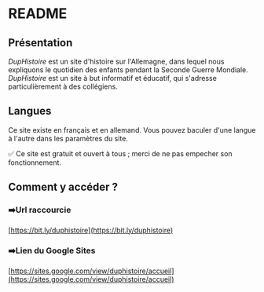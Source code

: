 # README
## Présentation
_DupHistoire_ est un site d'histoire sur l'Allemagne, dans lequel nous expliquons le quotidien des enfants pendant la Seconde Guerre Mondiale. _DupHistoire_ est un site à but informatif et éducatif, qui s'adresse particulièrement à des  collégiens.

## Langues
Ce site existe en français et en allemand. Vous pouvez baculer d'une langue à l'autre dans les paramètres du site.

✅ Ce site est gratuit et ouvert à tous ; merci de ne pas empecher son fonctionnement.

## Comment y accéder ?

### ➡️Url raccourcie
[https://bit.ly/duphistoire](https://bit.ly/duphistoire)

### ➡️Lien du Google Sites
[https://sites.google.com/view/duphistoire/accueil](https://sites.google.com/view/duphistoire/accueil)

